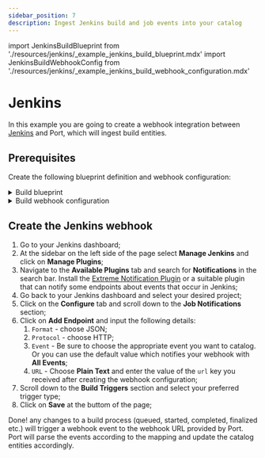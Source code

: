 ```yaml
---
sidebar_position: 7
description: Ingest Jenkins build and job events into your catalog
---
```


import JenkinsBuildBlueprint from './resources/jenkins/\_example_jenkins_build_blueprint.mdx'
import JenkinsBuildWebhookConfig from './resources/jenkins/\_example_jenkins_build_webhook_configuration.mdx'

# Jenkins

In this example you are going to create a webhook integration between [Jenkins](https://www.jenkins.io/) and Port, which will ingest build entities.

## Prerequisites

Create the following blueprint definition and webhook configuration:

<details>
<summary>Build blueprint</summary>

<JenkinsBuildBlueprint/>

</details>

<details>
<summary>Build webhook configuration</summary>

<JenkinsBuildWebhookConfig/>

</details>

## Create the Jenkins webhook

1. Go to your Jenkins dashboard;
2. At the sidebar on the left side of the page select **Manage Jenkins** and click on **Manage Plugins**;
3. Navigate to the **Available Plugins** tab and search for **Notifications** in the search bar. Install the [Extreme Notification Plugin](https://plugins.jenkins.io/notification/) or a suitable plugin that can notify some endpoints about events that occur in Jenkins;
4. Go back to your Jenkins dashboard and select your desired project;
5. Click on the **Configure** tab and scroll down to the **Job Notifications** section;
6. Click on **Add Endpoint** and input the following details:
   1. `Format` - choose JSON;
   2. `Protocol` - choose HTTP;
   3. `Event` - Be sure to choose the appropriate event you want to catalog. Or you can use the default value which notifies your webhook with **All Events**;
   4. `URL` - Choose **Plain Text** and enter the value of the `url` key you received after creating the webhook configuration;
7. Scroll down to the **Build Triggers** section and select your preferred trigger type;
8. Click on **Save** at the buttom of the page;

Done! any changes to a build process (queued, started, completed, finalized etc.) will trigger a webhook event to the webhook URL provided by Port. Port will parse the events according to the mapping and update the catalog entities accordingly.
